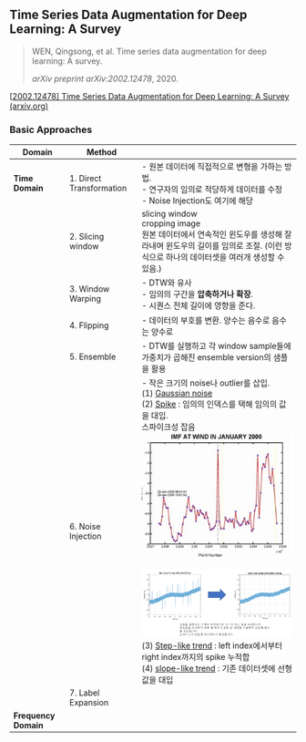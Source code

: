 ## Time Series Data Augmentation for Deep Learning: A Survey

>WEN, Qingsong, et al. Time series data augmentation for deep learning: A survey. 
>
>*arXiv preprint arXiv:2002.12478*, 2020.

[[2002.12478\] Time Series Data Augmentation for Deep Learning: A Survey (arxiv.org)](https://arxiv.org/abs/2002.12478)

### Basic Approaches

| Domain               | Method                   |                                                              |
| -------------------- | ------------------------ | ------------------------------------------------------------ |
| **Time Domain**      | 1. Direct Transformation | - 원본 데이터에 직접적으로 변형을 가하는 방법. <br />- 연구자의 임의로 적당하게 데이터를 수정<br />- Noise Injection도 여기에 해당 |
|                      | 2. Slicing window        | slicing window<br />cropping image<br />원본 데이터에서 연속적인 윈도우를 생성해 잘라내며 윈도우의 길이를 임의로 조절. (이런 방식으로 하나의 데이터셋을 여러개 생성할 수 있음.) |
|                      | 3. Window Warping        | - DTW와 유사<br />- 임의의 구간을 **압축하거나 확장**.<br />- 시퀀스 전체 길이에 영향을 준다. |
|                      | 4. Flipping              | - 데이터의 부호를 변환. 양수는 음수로 음수는 양수로          |
|                      | 5. Ensemble              | - DTW를 실행하고 각 window sample들에 가중치가 곱해진 ensemble version의 샘플을 활용 |
|                      | 6. Noise Injection       | - 작은 크기의 noise나 outlier를 삽입.<br />(1) <u>Gaussian noise</u><br />(2) <u>Spike</u> : 임의의 인덱스를 택해 임의의 값을 대입.<br />스파이크성 잡음<br />![image-20220708071936601](.\img\image-20220708071936601.png)<br /><br />![image-20220708074832462](.\img\image-20220708074832462.png)<br />(3) <u>Step-like trend</u> : left index에서부터 right index까지의 spike 누적합<br />(4) <u>slope-like trend</u> : 기존 데이터셋에 선형 값을 대입 |
|                      | 7. Label Expansion       |                                                              |
| **Frequency Domain** |                          |                                                              |

